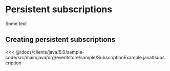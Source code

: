 # Persistent subscriptions

Some text

## Creating persistent subscriptions

<<< @/docs/clients/java/5.0/sample-code/src/main/java/org/eventstore/sample/SubscriptionExample.java#subscription
